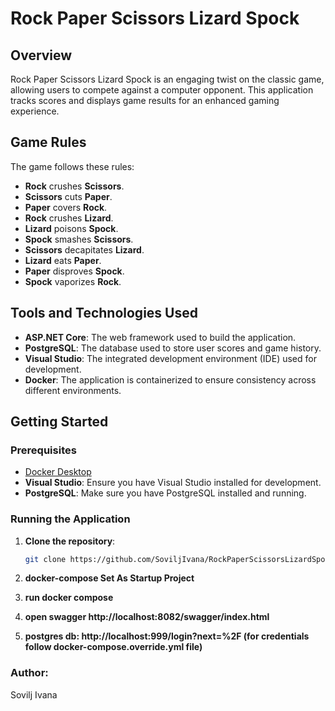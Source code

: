 # Rock Paper Scissors Lizard Spock

## Overview

Rock Paper Scissors Lizard Spock is an engaging twist on the classic game, allowing users to compete against a computer opponent. This application tracks scores and displays game results for an enhanced gaming experience.

## Game Rules

The game follows these rules:

- **Rock** crushes **Scissors**.
- **Scissors** cuts **Paper**.
- **Paper** covers **Rock**.
- **Rock** crushes **Lizard**.
- **Lizard** poisons **Spock**.
- **Spock** smashes **Scissors**.
- **Scissors** decapitates **Lizard**.
- **Lizard** eats **Paper**.
- **Paper** disproves **Spock**.
- **Spock** vaporizes **Rock**.

## Tools and Technologies Used

- **ASP.NET Core**: The web framework used to build the application.
- **PostgreSQL**: The database used to store user scores and game history.
- **Visual Studio**: The integrated development environment (IDE) used for development.
- **Docker**: The application is containerized to ensure consistency across different environments.

## Getting Started

### Prerequisites

- [Docker Desktop](https://www.docker.com/products/docker-desktop)
- **Visual Studio**: Ensure you have Visual Studio installed for development.
- **PostgreSQL**: Make sure you have PostgreSQL installed and running.

### Running the Application

1. **Clone the repository**:
   ```bash
   git clone https://github.com/SoviljIvana/RockPaperScissorsLizardSpock
   
2. **docker-compose Set As Startup Project**

3.  **run docker compose**

4.  **open swagger http://localhost:8082/swagger/index.html**

5.  **postgres db: http://localhost:999/login?next=%2F (for credentials follow docker-compose.override.yml file)**


### Author: 
Sovilj Ivana 
